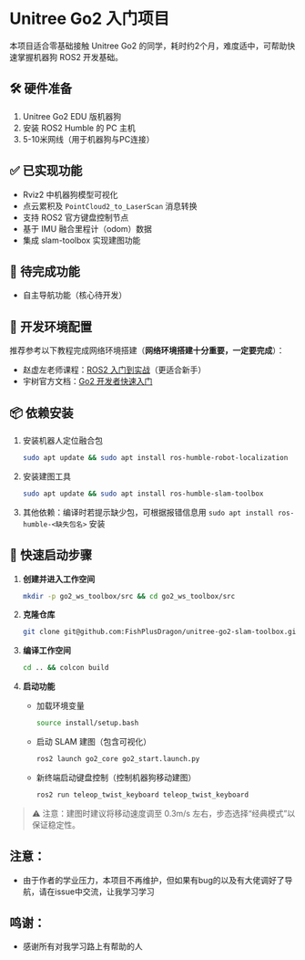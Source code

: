 # Unitree Go2 入门项目  

本项目适合零基础接触 Unitree Go2 的同学，耗时约2个月，难度适中，可帮助快速掌握机器狗 ROS2 开发基础。  


## 🛠️ 硬件准备  
1. Unitree Go2 EDU 版机器狗  
2. 安装 ROS2 Humble 的 PC 主机  
3. 5-10米网线（用于机器狗与PC连接）  


## ✅ 已实现功能  
- Rviz2 中机器狗模型可视化  
- 点云累积及 `PointCloud2_to_LaserScan` 消息转换  
- 支持 ROS2 官方键盘控制节点  
- 基于 IMU 融合里程计（odom）数据  
- 集成 slam-toolbox 实现建图功能  


## 🚧 待完成功能  
- 自主导航功能（核心待开发）  


## 🔧 开发环境配置  
推荐参考以下教程完成网络环境搭建（**网络环境搭建十分重要，一定要完成**）：  
- 赵虚左老师课程：[ROS2 入门到实战](https://www.bilibili.com/video/BV1vv5YzBEQH?spm_id_from=333.788.videopod.episodes&vd_source=4bd0448ccc277efab1a6915315abd6b9&p=5)（更适合新手）  
- 宇树官方文档：[Go2 开发者快速入门](https://support.unitree.com/home/zh/developer/Quick_start)  


## 📦 依赖安装  
1. 安装机器人定位融合包  
   ```bash
   sudo apt update && sudo apt install ros-humble-robot-localization
   ```  

2. 安装建图工具  
   ```bash
   sudo apt update && sudo apt install ros-humble-slam-toolbox
   ```  

3. 其他依赖：编译时若提示缺少包，可根据报错信息用 `sudo apt install ros-humble-<缺失包名>` 安装  


## 🚀 快速启动步骤  

1. **创建并进入工作空间**  
   ```bash
   mkdir -p go2_ws_toolbox/src && cd go2_ws_toolbox/src
   ```  

2. **克隆仓库**  
   ```bash
   git clone git@github.com:FishPlusDragon/unitree-go2-slam-toolbox.git
   ```  

3. **编译工作空间**  
   ```bash
   cd .. && colcon build
   ```  

4. **启动功能**  
   - 加载环境变量  
     ```bash
     source install/setup.bash
     ```  
   - 启动 SLAM 建图（包含可视化）  
     ```bash
     ros2 launch go2_core go2_start.launch.py
     ```  
   - 新终端启动键盘控制（控制机器狗移动建图）  
     ```bash
     ros2 run teleop_twist_keyboard teleop_twist_keyboard
     ```  


> ⚠️ 注意：建图时建议将移动速度调至 0.3m/s 左右，步态选择“经典模式”以保证稳定性。


## 注意：
- 由于作者的学业压力，本项目不再维护，但如果有bug的以及有大佬调好了导航，请在issue中交流，让我学习学习

## 鸣谢：
- 感谢所有对我学习路上有帮助的人
